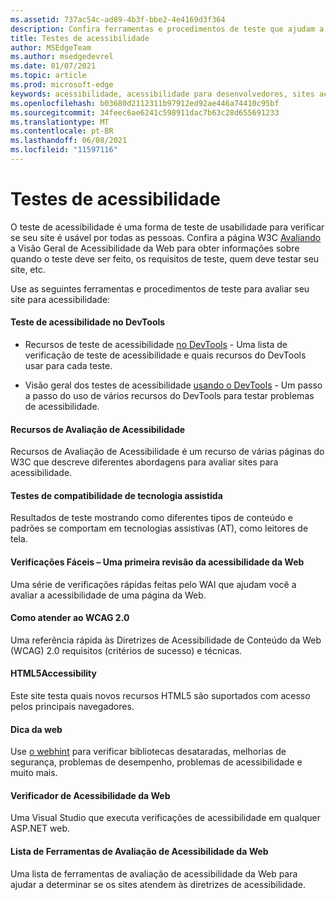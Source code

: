 ```yaml
---
ms.assetid: 737ac54c-ad89-4b3f-bbe2-4e4169d3f364
description: Confira ferramentas e procedimentos de teste que ajudam a avaliar a acessibilidade de um site.
title: Testes de acessibilidade
author: MSEdgeTeam
ms.author: msedgedevrel
ms.date: 01/07/2021
ms.topic: article
ms.prod: microsoft-edge
keywords: acessibilidade, acessibilidade para desenvolvedores, sites acessíveis, borda, desenvolvimento da Web, ARIA, desenvolvedor, UIA, Automação da Interface do Usuário
ms.openlocfilehash: b03680d2112311b97912ed92ae446a74410c95bf
ms.sourcegitcommit: 34feec6ae6241c598911dac7b63c28d655691233
ms.translationtype: MT
ms.contentlocale: pt-BR
ms.lasthandoff: 06/08/2021
ms.locfileid: "11597116"
---
```

# <a name="accessibility-testing"></a>Testes de acessibilidade  

O teste de acessibilidade é uma forma de teste de usabilidade para verificar se seu site é usável por todas as pessoas. Confira a página W3C [Avaliando](https://www.w3.org/WAI/test-evaluate) a Visão Geral de Acessibilidade da Web para obter informações sobre quando o teste deve ser feito, os requisitos de teste, quem deve testar seu site, etc.

Use as seguintes ferramentas e procedimentos de teste para avaliar seu site para acessibilidade:

#### <a name="accessibility-testing-in-devtools"></a>Teste de acessibilidade no DevTools

*   Recursos de teste de acessibilidade [no DevTools][DevtoolsAccessibilityReference] - Uma lista de verificação de teste de acessibilidade e quais recursos do DevTools usar para cada teste.

*   Visão geral dos testes de acessibilidade [usando o DevTools][DevtoolsAccessibilityAccessibilitytestingindevtools] - Um passo a passo do uso de vários recursos do DevTools para testar problemas de acessibilidade.

#### [<a name="accessibility-evaluation-resources"></a>Recursos de Avaliação de Acessibilidade](https://www.w3.org/WAI/eval/Overview.html)  

Recursos de Avaliação de Acessibilidade é um recurso de várias páginas do W3C que descreve diferentes abordagens para avaliar sites para acessibilidade.

#### [<a name="assistive-technology-compatibility-tests"></a>Testes de compatibilidade de tecnologia assistida](http://www.powermapper.com/tests)  

Resultados de teste mostrando como diferentes tipos de conteúdo e padrões se comportam em tecnologias assistivas (AT), como leitores de tela.

#### [<a name="easy-checks--a-first-review-of-web-accessibility"></a>Verificações Fáceis – Uma primeira revisão da acessibilidade da Web](https://www.w3.org/WAI/eval/preliminary.html)  

Uma série de verificações rápidas feitas pelo WAI que ajudam você a avaliar a acessibilidade de uma página da Web.

#### [<a name="how-to-meet-wcag-20"></a>Como atender ao WCAG 2.0](https://www.w3.org/WAI/WCAG20/quickref)  

Uma referência rápida às Diretrizes de Acessibilidade de Conteúdo da Web \(WCAG\) 2.0 requisitos (critérios de sucesso) e técnicas.

#### [<a name="html5accessibility"></a>HTML5Accessibility](https://html5accessibility.com)  

Este site testa quais novos recursos HTML5 são suportados com acesso pelos principais navegadores. 

#### [<a name="webhint"></a>Dica da web](https://webhint.io)  

Use [o webhint](https://webhint.io/) para verificar bibliotecas desataradas, melhorias de segurança, problemas de desempenho, problemas de acessibilidade e muito mais.

#### [<a name="web-accessibility-checker"></a>Verificador de Acessibilidade da Web](https://visualstudiogallery.msdn.microsoft.com/3aabefab-1681-4fea-8f95-6a62e2f0f1ec)  

Uma Visual Studio que executa verificações de acessibilidade em qualquer ASP.NET web.

#### [<a name="web-accessibility-evaluation-tools-list"></a>Lista de Ferramentas de Avaliação de Acessibilidade da Web](https://www.w3.org/WAI/ER/tools/index.html)  

Uma lista de ferramentas de avaliação de acessibilidade da Web para ajudar a determinar se os sites atendem às diretrizes de acessibilidade.

<!-- links: -->

[DevtoolsAccessibilityAccessibilitytestingindevtools]: ../devtools-guide-chromium/accessibility/accessibility-testing-in-devtools.md "Visão geral dos testes de acessibilidade usando o DevTools | Microsoft Docs"
[DevtoolsAccessibilityReference]: ../devtools-guide-chromium/accessibility/reference.md "Recursos de teste de acessibilidade no DevTools | Microsoft Docs"
